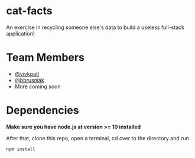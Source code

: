 # cat-facts
An exercise in recycling someone else's data to build a useless full-stack application!

# Team Members

* [@vivkpatl](https://github.com/vivkpatl)
* [@bbrusniak](https://github.com/bbrusniak)
* More coming soon

# Dependencies

**Make sure you have node.js at version >= 10 installed**

After that, clone this repo, open a terminal, cd over to the directory and run

```npm install```
